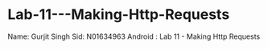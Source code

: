 # Lab-11---Making-Http-Requests
 Name: Gurjit Singh     Sid: N01634963    Android : Lab 11 - Making Http Requests
